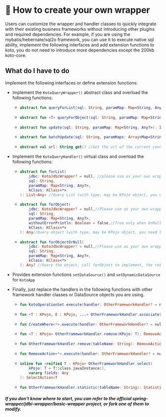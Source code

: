 # 📒 How to create your own wrapper

Users can customize the wrapper and handler classes to quickly integrate with their existing business frameworks without introducing other plugins and required dependencies. For example, if you are using the mybatis/hebernate/sql2o framework, you can use it to execute native sql ability, implement the following interfaces and add extension functions to koto, you do not need to introduce more dependencies except the 200kb koto-core.

## What do I have to do

Implement the following interfaces or define extension functions:

- Implement the `KotoQueryWrapper()` abstract class and overload the following functions:

  - ```kotlin
    abstract fun queryForList(sql: String, paramMap: Map<String, Any?>): List<Map<String, Any>> //Query list
    ````

  - ```kotlin
    abstract fun <T> queryForObject(sql: String, paramMap: Map<String, Any?>, clazz: Class<T>): T? //Query a single object (T is the basic type)
    ````

  - ```kotlin
    abstract fun update(sql: String, paramMap: Map<String, Any?>): Int //Execute update/add/delete statements
    ````

  - ```kotlin
    abstract fun batchUpdate(sql: String, paramMaps: Array<Map<String, Any?>>): IntArray //Batch update
    ````

  - ```kotlin
    abstract val url: String get() //Get the url of the current connection
    ````

- Implement the `KotoQueryHandler()` virtual class and overload the following functions:

  - ```kotlin
    abstract fun forList(
        jdbc: KotoJdbcWrapper? = null, //please use as your own wrapper type here
        sql: String,
        paramMap: Map<String, Any?>,
        kClass: KClass<*>
    ): List<Any> //Query List (with type, may be KPojo object, you need to judge whether to inherit KPojo for toKPojo processing)
    ````

  - ```kotlin
    abstract fun forObject(
        jdbc: KotoJdbcWrapper? = null,//Please use as your own wrapper type here
        sql: String,
        paramMap: Map<String, Any?>,
        withoutErrorPrintln: Boolean = false,//True only when OrNull, if true, return null when the query result is null, otherwise throw an exception
        kClass: KClass<*>
    ): Any//Query object (with type, may be KPojo object, you need to judge whether to inherit KPojo for toKPojo processing)
    ````

  - ```kotlin
    abstract fun forObjectOrNull(
        jdbc: KotoJdbcWrapper? = null,//Please use as your own wrapper type here
        sql: String,
        paramMap: Map<String, Any?>,
        kClass: KClass<*>
    ): Any? //Query the object, call forObject to implement, the returned result can be empty
    ````

- Provides extension functions `setDataSource()` and `setDynamicDataSource` for `KotoApp`

- Finally, just replace the handlers in the following functions with other framework handler classes or DataSource objects you are using.

  - ```kotlin
    fun KotoOperationSet.execute(handler: OtherFrameworkHandler? = null): KotoExecuteResult
    ````

  - ```kotlin
    fun <T : KPojo, E : KPojo, ...> OtherFrameworkHandler.associate(...): Associate
    ````

  - ```kotlin
    fun CreateWhere<*>.execute(handler: OtherFrameworkHandler? = null): KotoExecuteResult
    ````

  - ```kotlin
    fun <T : KPojo> OtherFrameworkHandler.remove(KPojo: T): RemoveAction<T>
    ````

  - ```kotlin
    fun OtherFrameworkHandler.remove(tableName: String): RemoveAction<Unknown>
    ````

  - ```kotlin
    fun RemoveAction<*>.execute(handler: OtherFrameworkHandler? = null): KotoExecuteResult
    ````

  - ```kotlin
    inline fun <reified T : KPojo> OtherFrameworkHandler.select(
        kPojo: T = T::class.javaInstance(),
        vararg fields: Any
    ): SelectAction<T
    ````

  - ```kotlin
    fun OtherFrameworkHandler.statistic(tableName: String): Statistic
    ````

##### If you don't know where to start, you can refer to the official spring-wrapper/jdbi-wrapper/basic-wrapper project, or fork one of them to modify.
